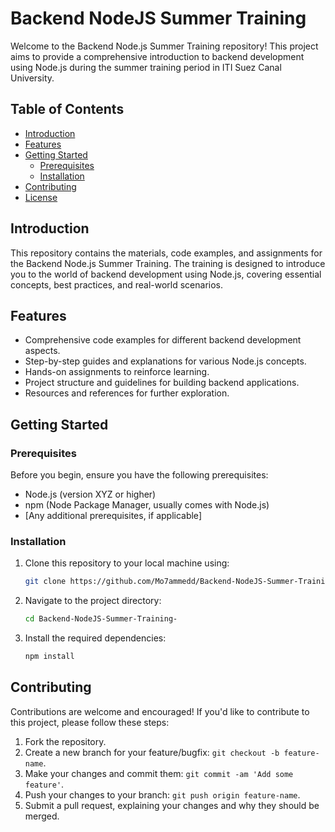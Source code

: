 # Backend NodeJS Summer Training

Welcome to the Backend Node.js Summer Training repository! This project aims to provide a comprehensive introduction to backend development using Node.js during the summer training period in ITI Suez Canal University.

## Table of Contents

- [Introduction](#introduction)
- [Features](#features)
- [Getting Started](#getting-started)
  - [Prerequisites](#prerequisites)
  - [Installation](#installation)
- [Contributing](#contributing)
- [License](#license)

## Introduction

This repository contains the materials, code examples, and assignments for the Backend Node.js Summer Training. The training is designed to introduce you to the world of backend development using Node.js, covering essential concepts, best practices, and real-world scenarios.

## Features

- Comprehensive code examples for different backend development aspects.
- Step-by-step guides and explanations for various Node.js concepts.
- Hands-on assignments to reinforce learning.
- Project structure and guidelines for building backend applications.
- Resources and references for further exploration.

## Getting Started

### Prerequisites

Before you begin, ensure you have the following prerequisites:

- Node.js (version XYZ or higher)
- npm (Node Package Manager, usually comes with Node.js)
- [Any additional prerequisites, if applicable]

### Installation

1. Clone this repository to your local machine using:

   ```bash
   git clone https://github.com/Mo7ammedd/Backend-NodeJS-Summer-Training-.git
   ```

2. Navigate to the project directory:

   ```bash
   cd Backend-NodeJS-Summer-Training-
   ```

3. Install the required dependencies:

   ```bash
   npm install
   ```

## Contributing

Contributions are welcome and encouraged! If you'd like to contribute to this project, please follow these steps:

1. Fork the repository.
2. Create a new branch for your feature/bugfix: `git checkout -b feature-name`.
3. Make your changes and commit them: `git commit -am 'Add some feature'`.
4. Push your changes to your branch: `git push origin feature-name`.
5. Submit a pull request, explaining your changes and why they should be merged.


